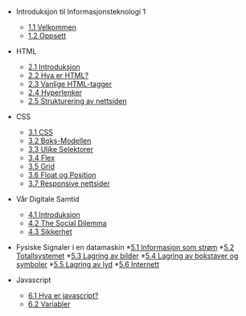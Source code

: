 <!-- _navbar.md -->
* Introduksjon til Informasjonsteknologi 1

  * [1.1 Velkommen](./1-introduksjon/velkommen.md)
  * [1.2 Oppsett](./1-introduksjon/oppsett.md)

* HTML
  * [2.1 Introduksjon](./2-html/introduksjon.md)
  * [2.2 Hva er HTML?](./2-html/hva-er-html.md)
  * [2.3 Vanlige HTML-tagger](./2-html/tagger.md)
  * [2.4 Hyperlenker](./2-html/lenker.md)
  * [2.5 Strukturering av nettsiden](2-html/struktur.md)
  
* CSS
  * [3.1 CSS](./3-css/css.md)
  * [3.2 Boks-Modellen](./3-css/cssboksen.md)
  * [3.3 Ulike Selektorer](./3-css/selektor.md)
  * [3.4 Flex](./3-css/flex.md)
  * [3.5 Grid](./3-css/grid.md)
  * [3.6 Float og Position](./3-css/floatogposition.md)
  * [3.7 Responsive nettsider](./3-css/responsive-nettsider.md)

* Vår Digitale Samtid
  * [4.1 Introduksjon](./4-samtid/intro.md)
  * [4.2 The Social Dilemma](./4-samtid/socialdilemma.md)
  * [4.3 Sikkerhet](./4-samtid/sikkerhet.md)

* Fysiske Signaler i en datamaskin
  *[5.1 Informasjon som strøm](./5-signaler/informasjon.md) 
  *[5.2 Totallsystemet](./5-signaler/kommer.md)
  *[5.3 Lagring av bilder](./5-signaler/kommer.md)
  *[5.4 Lagring av bokstaver og symboler](./5-signaler/kommer.md)
  *[5.5 Lagring av lyd](./5-signaler/kommer.md)
  *[5.6 Internett](./5-signaler/kommer.md)

* Javascript
  * [6.1 Hva er javascript?](./6-javascript/introjavascript.md)
  * [6.2 Variabler](./6-javascript/variable.md) 